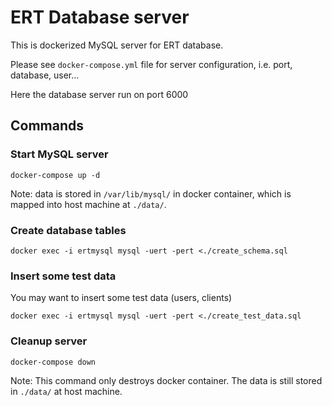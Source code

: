 # ERT Database server

This is dockerized MySQL server for ERT database.

Please see `docker-compose.yml` file for server configuration, i.e. port, database, user...

Here the database server run on port 6000

## Commands

### Start MySQL server
```
docker-compose up -d
```
Note: data is stored in `/var/lib/mysql/` in docker container, which is mapped into host machine at `./data/`. 

### Create database tables
```
docker exec -i ertmysql mysql -uert -pert <./create_schema.sql
```
### Insert some test data
You may want to insert some test data (users, clients)
```
docker exec -i ertmysql mysql -uert -pert <./create_test_data.sql
```

### Cleanup server
```
docker-compose down
```
Note: This command only destroys docker container. The data is still stored in `./data/` at host machine. 